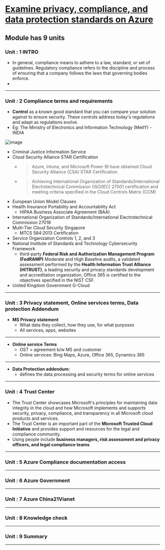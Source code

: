 # [Examine privacy, compliance, and data protection standards on Azure](https://docs.microsoft.com/en-us/learn/modules/examine-privacy-compliance-data-protection-standards/)
## Module has 9 units
### Unit : 1 INTRO
- In general, compliance means to adhere to a law, standard, or set of guidelines. Regulatory compliance refers to the discipline and process of ensuring that a company follows the laws that governing bodies enforce.
- 
---
### Unit : 2 Compliance terms and requirements
-  **Control** as a known good standard that you can compare your solution against to ensure security. These controls address today's regulations and adapt as regulations evolve.
-  Eg: The Ministry of Electronics and Information Technology (MeitY) - INDIA

![image](https://user-images.githubusercontent.com/43994542/120515131-a3563980-c3eb-11eb-8569-bdedc76e6af7.png)

- Criminal Justice Information Service
- Cloud Security Alliance STAR Certification
  - >Azure, Intune, and Microsoft Power BI have obtained Cloud Security Alliance (CSA) STAR Certification
  - > Achieving International Organization of Standards/International Electrotechnical Commission (ISO/IEC) 27001 certification and meeting criteria specified in the Cloud Controls Matrix (CCM)
- European Union Model Clauses
- Health Insurance Portability and Accountability Act
  - HIPAA Business Associate Agreement (BAA)
- International Organization of Standards/International Electrotechnical Commission 27018
- Multi-Tier Cloud Security Singapore 
  - MTCS 584:2013 Certification
- Service Organization Controls 1, 2, and 3
- National Institute of Standards and Technology Cybersecurity Framework 
  - third-party **Federal Risk and Authorization Management Program (FedRAMP)** Moderate and High Baseline audits, a validated assessment performed by the **Health Information Trust Alliance (HITRUST)**, a leading security and privacy standards development and accreditation organization, Office 365 is certified to the objectives specified in the NIST CSF.
- United Kingdom Government G-Cloud

---
### Unit : 3 Privacy statement, Online services terms, Data protection Addendum
- **MS Privacy statement**
  - What data they collect, how they use, for what purposes
  - All services, apps, websites 

---

- **Online service Terms**
  - OST = agreement b/w MS and customer
  - Online services: Bing Maps, Azure, Office 365, Dynamics 365


---

- **Data Protection addendum:**
  - defines the data processing and security terms for online services

---
### Unit : 4 Trust Center
- The Trust Center showcases Microsoft's principles for maintaining data integrity in the cloud and how Microsoft implements and supports security, privacy, compliance, and transparency in all Microsoft cloud products and services.
- The Trust Center is an important part of the **Microsoft Trusted Cloud Initiative** and provides support and resources for the legal and compliance community.
- Using people include **business managers, risk assessment and privacy officers, and legal compliance teams**.
---
### Unit : 5 Azure Compliance documentation access
---
### Unit : 6 Azure Government
---
### Unit : 7 Azure China21Vianet
---
### Unit : 8 Knowledge check
---
### Unit : 9 Summary 
---

